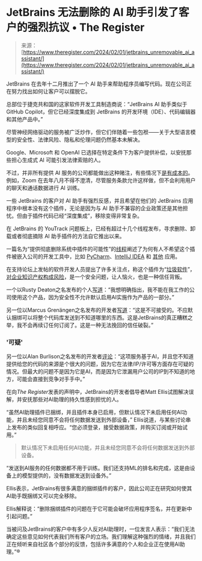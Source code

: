 <!--yml

category: 未分类

date: 2024-05-27 14:34:17

-->

# JetBrains 无法删除的 AI 助手引发了客户的强烈抗议 • The Register

> 来源：[https://www.theregister.com/2024/02/01/jetbrains_unremovable_ai_assistant/](https://www.theregister.com/2024/02/01/jetbrains_unremovable_ai_assistant/)

JetBrains 在去年十二月推出了一个 AI 助手来帮助程序员编写代码。现在公司正在努力找出如何让客户可以摆脱它。

总部位于捷克共和国的这家软件开发工具制造商说：“JetBrains AI 助手类似于 GitHub Copilot，但它已经深度集成到 JetBrains 的开发环境（IDE）、代码编辑器和其他产品中。”

尽管神经网络驱动的服务被广泛炒作，但它们伴随着一些包袱——关于大型语言模型的安全性、法律风险、隐私和伦理问题仍然基本未解决。

Google、Microsoft 和 OpenAI 已选择在特定条件下为客户提供补偿，以安抚那些担心生成式 AI 可能引发法律索赔的人。

不过，并非所有提供 AI 服务的公司都能做出这种赌注，有些情况下[是有成本的](https://www.theregister.com/2023/12/21/artificial_intelligence_is_a_liability/)。例如，Zoom 在去年八月不得不澄清，尽管服务条款允许这样做，但不会利用用户的聊天和通话数据进行 AI 训练。

一些 JetBrains 的客户对 AI 助手有强烈反感，并且希望在他们的 JetBrains 应用程序中根本没有这个插件，无论是因为与 AI 助手不兼容的企业政策还是其他担忧。但由于插件代码已经“深度集成”，移除变得非常复杂。

在 JetBrains 的 YouTrack 问题板上，已经有超过十几个线程发布，寻求删除、卸载或者彻底摘除 AI 助手插件的方法自它推出以来。

一篇名为“提供彻底删除系统中插件的可能性”的[线程](https://youtrack.jetbrains.com/issue/LLM-1760/Can-not-remove-Jetbrains-AI-Assistant-plugin-completely)阐述了为何有人不希望这个插件被嵌入公司的开发工具中，比如 [PyCharm](https://www.jetbrains.com/help/pycharm/ai-assistant.html)、[IntelliJ IDEA](https://www.jetbrains.com/help/idea/ai-assistant.html) 和 [其他](https://www.jetbrains.com/help/rider/AI_Assistant.html) 应用。

在支持论坛上发帖的软件开发人员提出了许多关注点，称这个插件为“[垃圾软件](https://youtrack.jetbrains.com/issue/LLM-1760/Can-not-remove-Jetbrains-AI-Assistant-plugin-completely#focus=Comments-27-8775047.0-0)”，[对企业知识产权构成风险](https://youtrack.jetbrains.com/issue/LLM-1760/Can-not-remove-Jetbrains-AI-Assistant-plugin-completely#focus=Comments-27-8710484.0-0)，是一个安全问题，让人恼火，也是一种信任背叛。

一个以Rusty Deaton之名发布的个人[写道](https://youtrack.jetbrains.com/issue/LLM-1973/Provide-the-possibility-to-remove-a-plugin-completely-from-the-system#focus=Comments-27-8951378.0-0)：“我想明确指出，我不能在我工作的公司使用这个产品，因为安全性不允许默认启用AI实施作为产品的一部分。”

另一位以Marcus Grenängen之名发布的开发者[写道](https://youtrack.jetbrains.com/issue/LLM-1760/Can-not-remove-Jetbrains-AI-Assistant-plugin-completely#focus=Comments-27-8766615.0-0)：“这是不可接受的。不应默认捆绑可以将整个代码库发送到不知道哪里的东西。这是JetBrains的真正糟糕之举，我不会再续订任何订阅了。这是一种无法挽回的信任破裂。”

### '可疑'

另一位以Alan Burlison之名发布的开发者[评论](https://youtrack.jetbrains.com/issue/LLM-1760/Can-not-remove-Jetbrains-AI-Assistant-plugin-completely#focus=Comments-27-8753176.0-0)：“这项服务基于AI，并且您不知道提供给您的代码的来源是个很大的问题，因为它在法律/IP/许可等方面存在可疑的情况。但最大的问题不是因为它是AI，而是因为它泄漏用户公司的IP到不知道的地方，可能会直接到竞争对手手中。”

在向*The Register*发表的声明中，JetBrains的开发者倡导者Matt Ellis试图解决误解，并安抚那些对AI助理的持久性感到担忧的人。

“虽然AI助理插件已捆绑，并且插件本身已启用，但默认情况下未启用任何AI功能，并且未经您同意不会将任何数据发送到外部设备，” Ellis说道，与某些讨论串上发布的类似回复相呼应。“您必须登录，接受数据政策，并购买订阅或开始试用。”

> 默认情况下未启用任何AI功能，并且未经您同意不会将任何数据发送到外部设备。

“发送到AI服务的任何数据都不用于训练。我们还支持ML的排名和完成，这是由设备上的模型提供的，没有数据发送到设备外。”

Ellis表示，JetBrains有很多满意的捆绑插件的客户，因此公司正在研究如何使其AI助手既捆绑又可以完全移除。

Ellis解释说：“删除捆绑插件的问题在于它可能会破坏应用程序签名，并在更新中引起问题。”

当被问及JetBrains的客户中有多少人反对AI助理时，一位发言人表示：“我们无法确定这些意见如何代表我们所有客户的立场。我们理解这种强烈的情绪，并且我们正在倾听来自社区各个部分的反馈，包括许多满意的个人和企业正在使用AI助理。”®
